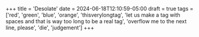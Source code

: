 +++
title = 'Desolate'
date = 2024-06-18T12:10:59-05:00
draft = true
tags = ['red', 'green', 'blue', 'orange', 'thisverylongtag', 'let us make a tag with spaces and that is way too long to be a real tag', 'overflow me to the next line, please', 'die', 'judgement']
+++
